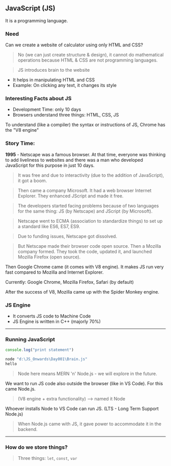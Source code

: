 ## JavaScript (JS)
It is a programming language.

### Need
Can we create a website of calculator using only HTML and CSS?
> No (we can just create structure & design), it cannot do mathematical operations because HTML & CSS are not programming languages.

> JS introduces brain to the website
- It helps in manipulating HTML and CSS
- Example: On clicking any text, it changes its style

### Interesting Facts about JS
- Development Time: only 10 days
- Browsers understand three things: HTML, CSS, JS

To understand (like a compiler) the syntax or instructions of JS, Chrome has the "V8 engine"

### Story Time:
**1995** - Netscape was a famous browser. At that time, everyone was thinking to add liveliness to websites and there was a man who developed JavaScript for this purpose in just 10 days.

> It was free and due to interactivity (due to the addition of JavaScript), it got a boom.

> Then came a company Microsoft. It had a web browser Internet Explorer. They enhanced JScript and made it free.

> The developers started facing problems because of two languages for the same thing: JS (by Netscape) and JScript (by Microsoft).

> Netscape went to ECMA (association to standardize things) to set up a standard like ES6, ES7, ES9.

> Due to funding issues, Netscape got dissolved.

> But Netscape made their browser code open source. Then a Mozilla company formed. They took the code, updated it, and launched Mozilla Firefox (open source).

Then Google Chrome came (it comes with V8 engine). It makes JS run very fast compared to Mozilla and Internet Explorer.

Currently: Google Chrome, Mozilla Firefox, Safari (by default)

After the success of V8, Mozilla came up with the Spider Monkey engine.

### JS Engine
- It converts JS code to Machine Code
- JS Engine is written in C++ (majorly 70%)

---
### Running JavaScript
```javascript
console.log("print statement")
```
```bash
node "d:\JS_Onwards\Day001\Brain.js"
hello
```
> Node here means MERN 'n' Node.js - we will explore in the future.

We want to run JS code also outside the browser (like in VS Code). For this came Node.js.

> (V8 engine + extra functionality) --> named it Node

Whoever installs Node to VS Code can run JS. (LTS - Long Term Support Node.js)

> When Node.js came with JS, it gave power to accommodate it in the backend.

---
### How do we store things?
> Three things: `let`, `const`, `var`





